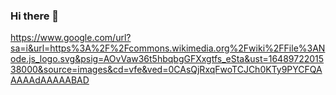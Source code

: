 ### Hi there 👋

<!--
**Nonelela4980/Nonelela4980** is a ✨ _special_ ✨ repository because its `README.md` (this file) appears on your GitHub profile.

Here are some ideas to get you started:

- 🔭 I’m currently working on ...
- 🌱 I’m currently learning ...
- 👯 I’m looking to collaborate on ...
- 🤔 I’m looking for help with ...
- 💬 Ask me about ...
- 📫 How to reach me: ...
- 😄 Pronouns: ...
- ⚡ Fun fact: ...
-->
https://www.google.com/url?sa=i&url=https%3A%2F%2Fcommons.wikimedia.org%2Fwiki%2FFile%3ANode.js_logo.svg&psig=AOvVaw36t5hbqbgGFXxgtfs_eSta&ust=1648972201538000&source=images&cd=vfe&ved=0CAsQjRxqFwoTCJCh0KTy9PYCFQAAAAAdAAAAABAD
